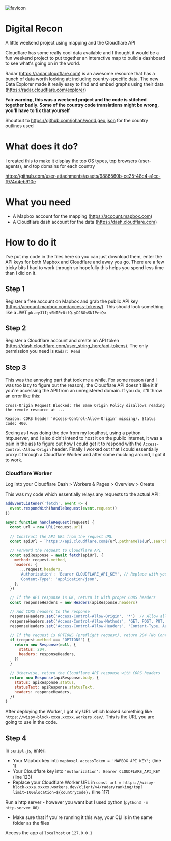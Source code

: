 ![favicon](https://github.com/user-attachments/assets/ddfb422b-f0d4-4aa3-8939-9ee3e638003a)

# Digital Recon
A little weekend project using mapping and the Cloudflare API

Cloudflare has some really cool data available and I thought it would be a fun weekend project to put together an interactive map to build a dashboard to see what's going on in the world.

Radar (https://radar.cloudflare.com) is an awesome resource that has a bunch of data worth looking at; including country-specific data. The new Data Explorer made it really easy to find and embed graphs using their data (https://radar.cloudflare.com/explorer)

**Fair warning, this was a weekend project and the code is stitched together badly. Some of the country code translations might be wrong, you'll have to fix that yourself**

Shoutout to https://github.com/johan/world.geo.json for the country outlines used

# What does it do?
I created this to make it display the top OS types, top browsers (user-agents), and top domains for each country

https://github.com/user-attachments/assets/9886560b-ce25-48c4-a1cc-f974d4eb910e

# What you need
- A Mapbox account for the mapping (https://account.mapbox.com)
- A Cloudflare dash account for the data (https://dash.cloudflare.com)

# How to do it
I've put my code in the files here so you can just download them, enter the API keys for both Mapbox and Cloudflare and away you go. There are a few tricky bits I had to work through so hopefully this helps you spend less time than I did on it.

## Step 1
Register a free account on Mapbox and grab the public API key (https://account.mapbox.com/access-tokens/). This should look something like a JWT `pk.eyJ1Ij<SNIP>8ifQ.yDJ8G<SNIP>tQw`

## Step 2
Register a Cloudflare account and create an API token (https://dash.cloudflare.com/user_string_here/api-tokens). The only permission you need is `Radar: Read`

## Step 3
This was the annoying part that took me a while. For some reason (and I was too lazy to figure out the reason), the Cloudflare API doesn't like it if you're accessing the API from an unregistered domain. If you do, it'll throw an error like this:
```
Cross-Origin Request Blocked: The Same Origin Policy disallows reading the remote resource at ...

Reason: CORS header ‘Access-Control-Allow-Origin’ missing). Status code: 400.
```

Seeing as I was doing the dev from my localhost, using a python http.server, and I also didn't intend to host it on the public internet, it was a pain in the ass to figure out how I could get it to respond with the `Access-Control-Allow-Origin` header. Finally I worked out that I could essentially proxy it through a Cloudflare Worker and after some mucking around, I got it to work.

### Cloudflare Worker
Log into your Cloudflare Dash > Workers & Pages > Overview > Create

This was my code which essentially relays any requests to the actual API:
```js
addEventListener('fetch', event => {
  event.respondWith(handleRequest(event.request))
})

async function handleRequest(request) {
  const url = new URL(request.url)

  // Construct the API URL from the request URL
  const apiUrl = `https://api.cloudflare.com${url.pathname}${url.search}`

  // Forward the request to Cloudflare API
  const apiResponse = await fetch(apiUrl, {
    method: request.method,
    headers: {
      ...request.headers,
      'Authorization': 'Bearer CLOUDFLARE_API_KEY', // Replace with your Cloudflare API key
      'Content-Type': 'application/json',
    },
  })

  // If the API response is OK, return it with proper CORS headers
  const responseHeaders = new Headers(apiResponse.headers)

  // Add CORS headers to the response
  responseHeaders.set('Access-Control-Allow-Origin', '*')  // Allow all origins
  responseHeaders.set('Access-Control-Allow-Methods', 'GET, POST, PUT, DELETE, OPTIONS')  // Allowed HTTP methods
  responseHeaders.set('Access-Control-Allow-Headers', 'Content-Type, Authorization')  // Allowed headers

  // If the request is OPTIONS (preflight request), return 204 (No Content)
  if (request.method === 'OPTIONS') {
    return new Response(null, {
      status: 204,
      headers: responseHeaders,
    })
  }

  // Otherwise, return the Cloudflare API response with CORS headers
  return new Response(apiResponse.body, {
    status: apiResponse.status,
    statusText: apiResponse.statusText,
    headers: responseHeaders,
  })
}
```

After deploying the Worker, I got my URL which looked something like `https://wispy-block-xxxa.xxxxx.workers.dev/`. This is the URL you are going to use in the code.

## Step 4
In `script.js`, enter:
- Your Mapbox key into `mapboxgl.accessToken = 'MAPBOX_API_KEY';` (line 1)
- Your Cloudflare key into `'Authorization': Bearer CLOUDFLARE_API_KEY` (line 123)
- Replace your Cloudflare Worker URL in `const url = https://wispy-block-xxxa.xxxxx.workers.dev/client/v4/radar/ranking/top?limit=100&location=${countryCode};` (line 117)

Run a http server - however you want but I used python (`python3 -m http.server 80`)
- Make sure that if you're running it this way, your CLI is in the same folder as the files

Access the app at `localhost` or `127.0.0.1`
